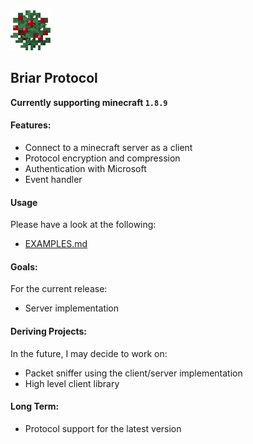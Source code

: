 <div align="left">
  <img src="assets/berries.png" alt="Briar logo" width="64" height="64">
</div>

## Briar Protocol

**Currently supporting minecraft `1.8.9`**

#### Features:

- Connect to a minecraft server as a client
- Protocol encryption and compression
- Authentication with Microsoft
- Event handler

#### Usage

Please have a look at the following:

- [EXAMPLES.md](docs/EXAMPLES.md)

#### Goals:

For the current release:

- Server implementation

#### Deriving Projects:

In the future, I may decide to work on:

- Packet sniffer using the client/server implementation
- High level client library

#### Long Term:

- Protocol support for the latest version
